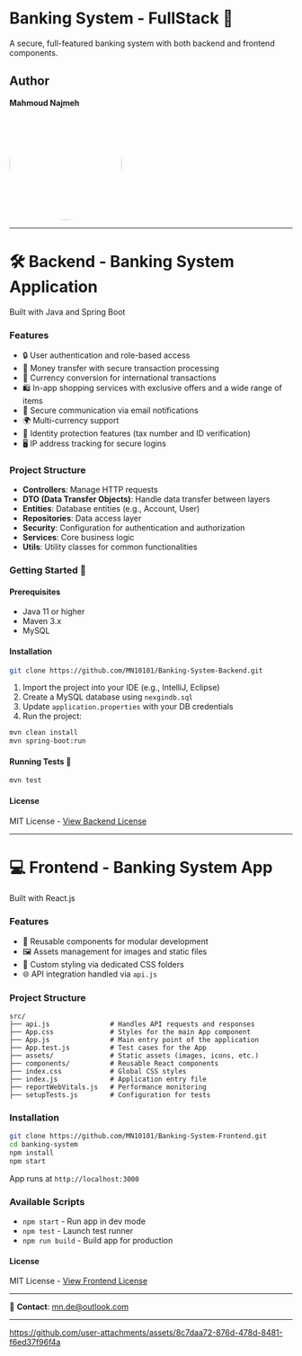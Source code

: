 
# Banking System - FullStack 🏦

A secure, full-featured banking system with both backend and frontend components.

## Author
**Mahmoud Najmeh**  
<img src="https://avatars.githubusercontent.com/u/78208459?u=c3f9c7d6b49fc9726c5ea8bce260656bcb9654b3&v=4" width="200px" style="border-radius: 50%;">

---

# 🛠 Backend - Banking System Application

Built with Java and Spring Boot

### Features
- 🔒 User authentication and role-based access  
- 💸 Money transfer with secure transaction processing  
- 💱 Currency conversion for international transactions  
- 🛍️ In-app shopping services with exclusive offers and a wide range of items  
- 📧 Secure communication via email notifications  
- 🌍 Multi-currency support  
- 🔐 Identity protection features (tax number and ID verification)  
- 🖥️ IP address tracking for secure logins  

### Project Structure
- **Controllers**: Manage HTTP requests  
- **DTO (Data Transfer Objects)**: Handle data transfer between layers  
- **Entities**: Database entities (e.g., Account, User)  
- **Repositories**: Data access layer  
- **Security**: Configuration for authentication and authorization  
- **Services**: Core business logic  
- **Utils**: Utility classes for common functionalities  

### Getting Started 🚀
#### Prerequisites
- Java 11 or higher  
- Maven 3.x  
- MySQL

#### Installation
```bash
git clone https://github.com/MN10101/Banking-System-Backend.git
```
1. Import the project into your IDE (e.g., IntelliJ, Eclipse)  
2. Create a MySQL database using `nexgindb.sql`  
3. Update `application.properties` with your DB credentials  
4. Run the project:
```bash
mvn clean install
mvn spring-boot:run
```

#### Running Tests 🧪
```bash
mvn test
```

#### License
MIT License - [View Backend License](https://github.com/MN10101/Banking-System-Backend?tab=MIT-1-ov-file)

---

# 💻 Frontend - Banking System App

Built with React.js

### Features
- 🧩 Reusable components for modular development  
- 🖼 Assets management for images and static files  
- 🎨 Custom styling via dedicated CSS folders  
- 🌐 API integration handled via `api.js`  

### Project Structure
```
src/
├── api.js               # Handles API requests and responses
├── App.css              # Styles for the main App component
├── App.js               # Main entry point of the application
├── App.test.js          # Test cases for the App
├── assets/              # Static assets (images, icons, etc.)
├── components/          # Reusable React components
├── index.css            # Global CSS styles
├── index.js             # Application entry file
├── reportWebVitals.js   # Performance monitoring
├── setupTests.js        # Configuration for tests
```

### Installation
```bash
git clone https://github.com/MN10101/Banking-System-Frontend.git
cd banking-system
npm install
npm start
```

App runs at `http://localhost:3000`

### Available Scripts
- `npm start` - Run app in dev mode  
- `npm test` - Launch test runner  
- `npm run build` - Build app for production  

#### License
MIT License - [View Frontend License](https://github.com/MN10101/Banking-System-Frontend?tab=MIT-1-ov-file)

---

📧 **Contact**: mn.de@outlook.com

---
https://github.com/user-attachments/assets/8c7daa72-876d-478d-8481-f6ed37f96f4a
